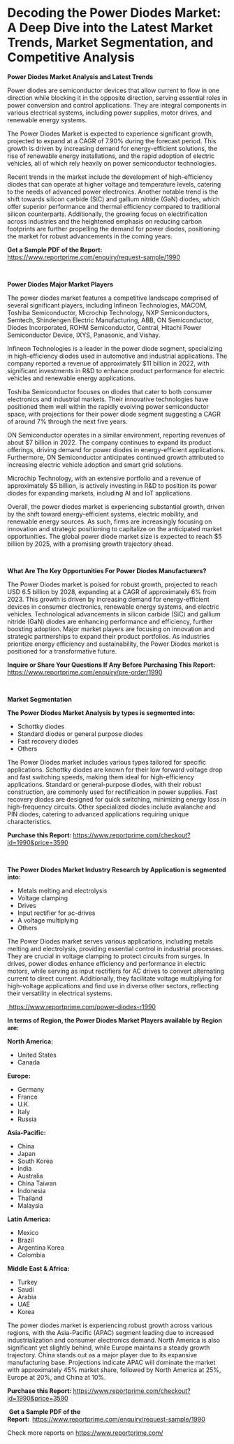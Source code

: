 <p><h1>Decoding the Power Diodes Market: A Deep Dive into the Latest Market Trends, Market Segmentation, and Competitive Analysis</h1></p><p><strong>Power Diodes Market Analysis and Latest Trends</strong></p>
<p><p>Power diodes are semiconductor devices that allow current to flow in one direction while blocking it in the opposite direction, serving essential roles in power conversion and control applications. They are integral components in various electrical systems, including power supplies, motor drives, and renewable energy systems.</p><p>The Power Diodes Market is expected to experience significant growth, projected to expand at a CAGR of 7.90% during the forecast period. This growth is driven by increasing demand for energy-efficient solutions, the rise of renewable energy installations, and the rapid adoption of electric vehicles, all of which rely heavily on power semiconductor technologies.</p><p>Recent trends in the market include the development of high-efficiency diodes that can operate at higher voltage and temperature levels, catering to the needs of advanced power electronics. Another notable trend is the shift towards silicon carbide (SiC) and gallium nitride (GaN) diodes, which offer superior performance and thermal efficiency compared to traditional silicon counterparts. Additionally, the growing focus on electrification across industries and the heightened emphasis on reducing carbon footprints are further propelling the demand for power diodes, positioning the market for robust advancements in the coming years.</p></p>
<p><strong>Get a Sample PDF of the Report:&nbsp;</strong> <a href="https://www.reportprime.com/enquiry/request-sample/1990?utm_campaign=2983&utm_medium=2&utm_source=Github&utm_content=ia&utm_term=18032025&utm_id=power-diodes">https://www.reportprime.com/enquiry/request-sample/1990</a></p>
<p>&nbsp;</p>
<p><strong>Power Diodes Major Market Players</strong></p>
<p><p>The power diodes market features a competitive landscape comprised of several significant players, including Infineon Technologies, MACOM, Toshiba Semiconductor, Microchip Technology, NXP Semiconductors, Semtech, Shindengen Electric Manufacturing, ABB, ON Semiconductor, Diodes Incorporated, ROHM Semiconductor, Central, Hitachi Power Semiconductor Device, IXYS, Panasonic, and Vishay. </p><p>Infineon Technologies is a leader in the power diode segment, specializing in high-efficiency diodes used in automotive and industrial applications. The company reported a revenue of approximately $11 billion in 2022, with significant investments in R&D to enhance product performance for electric vehicles and renewable energy applications.</p><p>Toshiba Semiconductor focuses on diodes that cater to both consumer electronics and industrial markets. Their innovative technologies have positioned them well within the rapidly evolving power semiconductor space, with projections for their power diode segment suggesting a CAGR of around 7% through the next five years.</p><p>ON Semiconductor operates in a similar environment, reporting revenues of about $7 billion in 2022. The company continues to expand its product offerings, driving demand for power diodes in energy-efficient applications. Furthermore, ON Semiconductor anticipates continued growth attributed to increasing electric vehicle adoption and smart grid solutions.</p><p>Microchip Technology, with an extensive portfolio and a revenue of approximately $5 billion, is actively investing in R&D to position its power diodes for expanding markets, including AI and IoT applications.</p><p>Overall, the power diodes market is experiencing substantial growth, driven by the shift toward energy-efficient systems, electric mobility, and renewable energy sources. As such, firms are increasingly focusing on innovation and strategic positioning to capitalize on the anticipated market opportunities. The global power diode market size is expected to reach $5 billion by 2025, with a promising growth trajectory ahead.</p></p>
<p>&nbsp;</p>
<p><strong>What Are The Key Opportunities For Power Diodes Manufacturers?</strong></p>
<p><p>The Power Diodes market is poised for robust growth, projected to reach USD 6.5 billion by 2028, expanding at a CAGR of approximately 6% from 2023. This growth is driven by increasing demand for energy-efficient devices in consumer electronics, renewable energy systems, and electric vehicles. Technological advancements in silicon carbide (SiC) and gallium nitride (GaN) diodes are enhancing performance and efficiency, further boosting adoption. Major market players are focusing on innovation and strategic partnerships to expand their product portfolios. As industries prioritize energy efficiency and sustainability, the Power Diodes market is positioned for a transformative future.</p></p>
<p><strong>Inquire or Share Your Questions If Any Before Purchasing This Report:</strong> <a href="https://www.reportprime.com/enquiry/pre-order/1990?utm_campaign=2983&utm_medium=2&utm_source=Github&utm_content=ia&utm_term=18032025&utm_id=power-diodes">https://www.reportprime.com/enquiry/pre-order/1990</a></p>
<p>&nbsp;</p>
<p><strong>Market Segmentation</strong></p>
<p><strong>The Power Diodes Market Analysis by types is segmented into:</strong></p>
<p><ul><li>Schottky diodes</li><li>Standard diodes or general purpose diodes</li><li>Fast recovery diodes</li><li>Others</li></ul></p>
<p><p>The Power Diodes market includes various types tailored for specific applications. Schottky diodes are known for their low forward voltage drop and fast switching speeds, making them ideal for high-efficiency applications. Standard or general-purpose diodes, with their robust construction, are commonly used for rectification in power supplies. Fast recovery diodes are designed for quick switching, minimizing energy loss in high-frequency circuits. Other specialized diodes include avalanche and PIN diodes, catering to advanced applications requiring unique characteristics.</p></p>
<p><strong>Purchase this Report:&nbsp;</strong><a href="https://www.reportprime.com/checkout?id=1990&price=3590&utm_campaign=2983&utm_medium=2&utm_source=Github&utm_content=ia&utm_term=18032025&utm_id=power-diodes">https://www.reportprime.com/checkout?id=1990&price=3590</a></p>
<p>&nbsp;</p>
<p><strong>The Power Diodes Market Industry Research by Application is segmented into:</strong></p>
<p><ul><li>Metals melting and electrolysis</li><li>Voltage clamping</li><li>Drives</li><li>Input rectifier for ac-drives</li><li>A voltage multiplying</li><li>Others</li></ul></p>
<p><p>The Power Diodes market serves various applications, including metals melting and electrolysis, providing essential control in industrial processes. They are crucial in voltage clamping to protect circuits from surges. In drives, power diodes enhance efficiency and performance in electric motors, while serving as input rectifiers for AC drives to convert alternating current to direct current. Additionally, they facilitate voltage multiplying for high-voltage applications and find use in diverse other sectors, reflecting their versatility in electrical systems.</p></p>
<p><a href="https://www.reportprime.com/power-diodes-r1990?utm_campaign=2983&utm_medium=2&utm_source=Github&utm_content=ia&utm_term=18032025&utm_id=power-diodes">&nbsp;https://www.reportprime.com/power-diodes-r1990</a></p>
<p><strong>In terms of Region, the Power Diodes Market Players available by Region are:</strong></p>
<p>
    <p> <strong> North America: </strong>
        <ul>
            <li>United States</li>
            <li>Canada</li>
        </ul>
        </p> 
    <p> <strong> Europe: </strong>
        <ul>
            <li>Germany</li>
            <li>France</li>
            <li>U.K.</li>
            <li>Italy</li>
            <li>Russia</li>
        </ul>
        </p> 
    <p> <strong> Asia-Pacific: </strong>
        <ul>
            <li>China</li>
            <li>Japan</li>
            <li>South Korea</li>
            <li>India</li>
            <li>Australia</li>
            <li>China Taiwan</li>
            <li>Indonesia</li>
            <li>Thailand</li>
            <li>Malaysia</li>
        </ul>
        </p> 
    <p> <strong> Latin America: </strong>
        <ul>
            <li>Mexico</li>
            <li>Brazil</li>
            <li>Argentina Korea</li>
            <li>Colombia</li>
        </ul>
        </p> 
    <p> <strong> Middle East & Africa: </strong>
        <ul>
            <li>Turkey</li>
            <li>Saudi</li>
            <li>Arabia</li>
            <li>UAE</li>
            <li>Korea</li>
        </ul>
    </p>
    </p>
<p><p>The power diodes market is experiencing robust growth across various regions, with the Asia-Pacific (APAC) segment leading due to increased industrialization and consumer electronics demand. North America is also significant yet slightly behind, while Europe maintains a steady growth trajectory. China stands out as a major player due to its expansive manufacturing base. Projections indicate APAC will dominate the market with approximately 45% market share, followed by North America at 25%, Europe at 20%, and China at 10%.</p></p>
<p><strong>Purchase this Report: </strong><a href="https://www.reportprime.com/checkout?id=1990&price=3590&utm_campaign=2983&utm_medium=2&utm_source=Github&utm_content=ia&utm_term=18032025&utm_id=power-diodes">https://www.reportprime.com/checkout?id=1990&price=3590</a></p>
<p>&nbsp;<strong>Get a Sample PDF of the Report:&nbsp;&nbsp;</strong><a href="https://www.reportprime.com/enquiry/request-sample/1990?utm_campaign=2983&utm_medium=2&utm_source=Github&utm_content=ia&utm_term=18032025&utm_id=power-diodes">https://www.reportprime.com/enquiry/request-sample/1990</a></p>
<p><strong></strong></p>
<p>Check more reports on <a href="https://www.reportprime.com/?utm_campaign=2983&utm_medium=2&utm_source=Github&utm_content=ia&utm_term=18032025&utm_id=power-diodes">https://www.reportprime.com/</a></p>